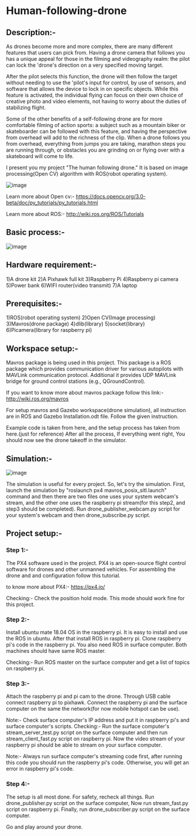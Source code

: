 # Human-following-drone

## Description:-
As drones become more and more complex, there are many different features that users can pick from. Having a drone camera that follows you has a unique appeal for those in the filming and videography realm: the pilot can lock the 'drone's direction on a very specified moving target.

After the pilot selects this function, the drone will then follow the target without needing to use the 'pilot's input for control, by use of sensors, and software that allows the device to lock in on specific objects. While this feature is activated, the individual flying can focus on their own choice of creative photo and video elements, not having to worry about the duties of stabilizing flight.

Some of the other benefits of a self-following drone are for more comfortable filming of action sports: a subject such as a mountain biker or skateboarder can be followed with this feature, and having the perspective from overhead will add to the richness of the clip. When a drone follows you from overhead, everything from jumps you are taking, marathon steps you are running through, or obstacles you are grinding on or flying over with a skateboard will come to life.

I present you my project "The human following drone." It is based on image processing(Open CV) algorithm with ROS(robot operating system).
         
![image](https://user-images.githubusercontent.com/73394049/119313138-d2083d80-bc90-11eb-9c45-0549de494120.png)

Learn more about Open cv:- https://docs.opencv.org/3.0-beta/doc/py_tutorials/py_tutorials.html

Learn more about ROS:- http://wiki.ros.org/ROS/Tutorials

## Basic process:-


![image](https://user-images.githubusercontent.com/73394049/119312390-f0216e00-bc8f-11eb-88ac-144bf6aaf204.png)

## Hardware requirement:-
1)A drone kit
2)A Pixhawk full kit
3)Raspberry Pi
4)Raspberry pi camera
5)Power bank
6)WIFI router(video transmit)
7)A laptop
## Prerequisites:-
1)ROS(robot operating system)
2)Open CV(Image processing)
3)Mavros(drone package)
4)dlib(library)
5)socket(library)
6)Picamera(library for raspberry pi)
## Workspace setup:-
Mavros package is being used in this project. This package is a ROS package which provides communication driver for various autopilots with MAVLink communication protocol. Additional it provides UDP MAVLink bridge for ground control stations (e.g., QGroundControl).

If you want to know more about mavros package follow this link:- http://wiki.ros.org/mavros

For setup mavros and Gazebo workspace(drone simulation), all instruction are in ROS and Gazebo Installation.odt file. Follow the given instruction.

Example code is taken from here, and the setup process has taken from here.(just for reference) After all the process, If everything went right, You should now see the drone takeoff in the simulator.

## Simulation:-
  ![image](https://user-images.githubusercontent.com/73394049/119312704-51494180-bc90-11eb-9df1-f3a612deaf4d.png)

The simulation is useful for every project. So, let's try the simulation. First, launch the simulation by "roslaunch px4 mavros_posix_sitl.launch" command and then there are two files one uses your system webcam's stream, and the other one uses the raspberry pi stream(for this step2, and step3 should be completed). Run drone_publisher_webcam.py script for your system's webcam and then drone_subscribe.py script.

## Project setup:-
### Step 1:-
The PX4 software used in the project. PX4 is an open-source flight control software for drones and other unmanned vehicles. For assembling the drone and and configuration follow this tutorial.

to know more about PX4:- https://px4.io/

Checking:-
Check the position hold mode. This mode should work fine for this project.

### Step 2:-
Install ubuntu mate 18.04 OS in the raspberry pi. It is easy to install and use the ROS in ubuntu. After that install ROS in raspberry pi. Clone raspberry pi's code in the raspberry pi. You also need ROS in surface computer. Both machines should have same ROS master.

Checking:-
Run ROS master on the surface computer and get a list of topics on raspberry pi.

### Step 3:-
Attach the raspberry pi and pi cam to the drone. Through USB cable connect raspberry pi to pixhawk. Connect the raspberry pi and the surface computer on the same the network(for now mobile hotspot can be use).

Note:- Check surface computer's IP address and put it in raspberry pi's and surface computer's scripts.
Checking:-
Run the surface computer's stream_server_test.py script on the surface computer and then run stream_client_fast.py script on raspberry pi. Now the video stream of your raspberry pi should be able to stream on your surface computer.

Note:- Always run surface computer's streaming code first, after running this code you should run the raspberry pi's code. Otherwise, you will get an error in raspberry pi's code.
### Step 4:-
The setup is all most done. For safety, recheck all things. Run drone_publisher.py script on the surface computer, Now run stream_fast.py script on raspberry pi. Finally, run drone_subscriber.py script on the surface computer.

Go and play around your drone.

